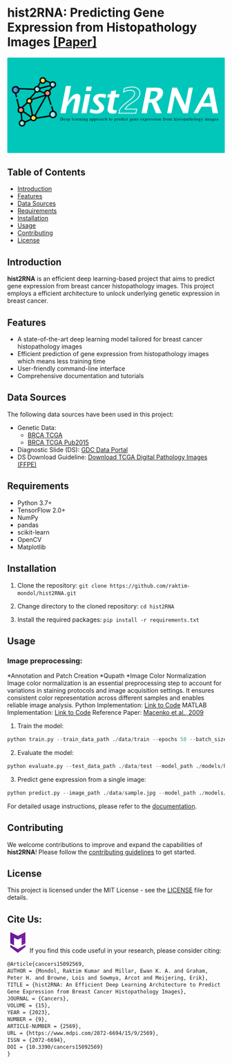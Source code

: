 # hist2RNA: Predicting Gene Expression from Histopathology Images [[Paper]](https://www.mdpi.com/2072-6694/15/9/2569)

![hist2RNA banner](https://github.com/raktim-mondol/hist2RNA/blob/main/banner_hist2RNA_updated.png)

## Table of Contents
- [Introduction](#introduction)
- [Features](#features)
- [Data Sources](#data-sources)
- [Requirements](#requirements)
- [Installation](#installation)
- [Usage](#usage)
- [Contributing](#contributing)
- [License](#license)

## Introduction

**hist2RNA** is an efficient deep learning-based project that aims to predict gene expression from breast cancer histopathology images. This project employs a efficient architecture to unlock underlying genetic expression in breast cancer.

## Features

- A state-of-the-art deep learning model tailored for breast cancer histopathology images
- Efficient prediction of gene expression from histopathology images which means less training time
- User-friendly command-line interface
- Comprehensive documentation and tutorials

## Data Sources

The following data sources have been used in this project:

- Genetic Data:
  - [BRCA TCGA](http://www.cbioportal.org/study/summary?id=brca_tcga)
  - [BRCA TCGA Pub2015](http://www.cbioportal.org/study/summary?id=brca_tcga_pub2015)
- Diagnostic Slide (DS): [GDC Data Portal](https://portal.gdc.cancer.gov/)
- DS Download Guideline: [Download TCGA Digital Pathology Images (FFPE)](http://www.andrewjanowczyk.com/download-tcga-digital-pathology-images-ffpe/)

## Requirements

- Python 3.7+
- TensorFlow 2.0+
- NumPy
- pandas
- scikit-learn
- OpenCV
- Matplotlib

## Installation

1. Clone the repository:
```git clone https://github.com/raktim-mondol/hist2RNA.git``` 

2. Change directory to the cloned repository:
```cd hist2RNA```

3. Install the required packages:
```pip install -r requirements.txt```


## Usage
### Image preprocessing:
  *Annotation and Patch Creation
   *Qupath
  *Image Color Normalization
  Image color normalization is an essential preprocessing step to account for variations in staining protocols and image acquisition settings. It ensures consistent color representation across    different samples and enables reliable image analysis.
Python Implementation: [Link to Code](https://github.com/bnsreenu/python_for_microscopists/blob/master/122_normalizing_HnE_images.py)
MATLAB Implementation: [Link to Code](https://github.com/mitkovetta/staining-normalization/blob/master/normalizeStaining.m)
Reference Paper: [Macenko et al., 2009](http://wwwx.cs.unc.edu/~mn/sites/default/files/macenko2009.p)
  
  
1. Train the model:
```python
python train.py --train_data_path ./data/train --epochs 50 --batch_size 32
```

2. Evaluate the model:
```python
python evaluate.py --test_data_path ./data/test --model_path ./models/hist2RNA_model.h5
```

3. Predict gene expression from a single image:
```python
python predict.py --image_path ./data/sample.jpg --model_path ./models/hist2RNA_model.h5
```


For detailed usage instructions, please refer to the [documentation](./DOCUMENTATION.md).

## Contributing

We welcome contributions to improve and expand the capabilities of **hist2RNA**! Please follow the [contributing guidelines](./CONTRIBUTING.md) to get started.

## License

This project is licensed under the MIT License - see the [LICENSE](./LICENSE) file for details.

## Cite Us: 
![alt text](https://github.com/adam-p/markdown-here/raw/master/src/common/images/icon48.png "Logo Title Text 1")
If you find this code useful in your research, please consider citing:
```
@Article{cancers15092569,
AUTHOR = {Mondol, Raktim Kumar and Millar, Ewan K. A. and Graham, Peter H. and Browne, Lois and Sowmya, Arcot and Meijering, Erik},
TITLE = {hist2RNA: An Efficient Deep Learning Architecture to Predict Gene Expression from Breast Cancer Histopathology Images},
JOURNAL = {Cancers},
VOLUME = {15},
YEAR = {2023},
NUMBER = {9},
ARTICLE-NUMBER = {2569},
URL = {https://www.mdpi.com/2072-6694/15/9/2569},
ISSN = {2072-6694},
DOI = {10.3390/cancers15092569}
}
```


